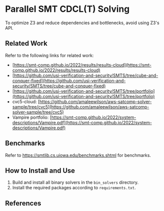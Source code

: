 # Parallel SMT CDCL(T) Solving

To optimize Z3 and reduce dependencies and bottlenecks, avoid using Z3's API.

## Related Work

Refer to the following links for related work:

- [https://smt-comp.github.io/2022/results/results-cloud](https://smt-comp.github.io/2022/results/results-cloud)
- [https://github.com/usi-verification-and-security/SMTS/tree/cube-and-conquer-fixed](https://github.com/usi-verification-and-security/SMTS/tree/cube-and-conquer-fixed)
- [https://github.com/usi-verification-and-security/SMTS/tree/portfolio](https://github.com/usi-verification-and-security/SMTS/tree/portfolio)
- cvc5-cloud: [https://github.com/amaleewilson/aws-satcomp-solver-sample/tree/cvc5](https://github.com/amaleewilson/aws-satcomp-solver-sample/tree/cvc5)
- Vampire portfolio: [https://smt-comp.github.io/2022/system-descriptions/Vampire.pdf](https://smt-comp.github.io/2022/system-descriptions/Vampire.pdf)

## Benchmarks

Refer to https://smtlib.cs.uiowa.edu/benchmarks.shtml for benchmarks.

## How to Install and Use

1. Build and install all binary solvers in the `bin_solvers` directory.
2. Install the required packages according to `requirements.txt`.

## References